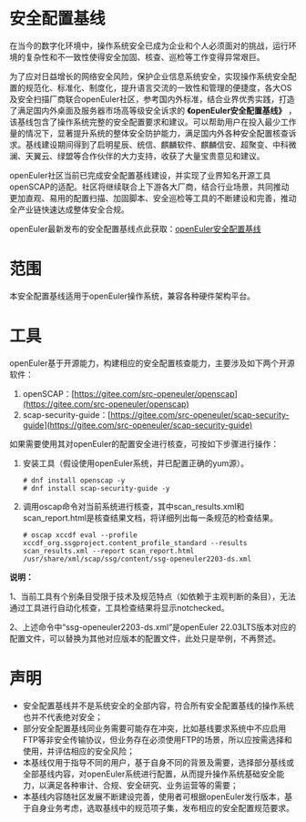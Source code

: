 # 安全配置基线

在当今的数字化环境中，操作系统安全已成为企业和个人必须面对的挑战，运行环境的复杂性和不一致性使得安全加固、核查、巡检等工作变得异常艰巨。

为了应对日益增长的网络安全风险，保护企业信息系统安全，实现操作系统安全配置的规范化、标准化、制度化，提升语言交流的一致性和管理的便捷度，各大OS及安全扫描厂商联合openEuler社区，参考国内外标准，结合业界优秀实践，打造了满足国内外桌面及服务器市场高等级安全诉求的 **《openEuler安全配置基线》** ，该基线包含了操作系统完整的安全配置要求和建议。可以帮助用户在投入最少工作量的情况下，显著提升系统的整体安全防护能力，满足国内外各种安全配置核查诉求。基线建设期间得到了启明星辰、统信、麒麟软件、麒麟信安、超聚变、中科微澜、天翼云、绿盟等合作伙伴的大力支持，收获了大量宝贵意见和建议。

openEuler社区当前已完成安全配置基线建设，并实现了业界知名开源工具openSCAP的适配。社区将继续联合上下游各大厂商，结合行业场景，共同推动更加直观、易用的配置扫描、加固脚本、安全巡检等工具的不断建设和完善，推动全产业链快速达成整体安全合规。

openEuler最新发布的安全配置基线点此获取：[openEuler安全配置基线](https://gitee.com/openeuler/security-committee/blob/master/secure-configuration-benchmark/release/openEuler%E5%AE%89%E5%85%A8%E9%85%8D%E7%BD%AE%E5%9F%BA%E7%BA%BF.md)

# 范围

本安全配置基线适用于openEuler操作系统，兼容各种硬件架构平台。

# 工具
openEuler基于开源能力，构建相应的安全配置核查能力，主要涉及如下两个开源软件：
1. openSCAP：[https://gitee.com/src-openeuler/openscap](https://gitee.com/src-openeuler/openscap)
2. scap-security-guide：[https://gitee.com/src-openeuler/scap-security-guide](https://gitee.com/src-openeuler/scap-security-guide)

如果需要使用其对openEuler的配置安全进行核查，可按如下步骤进行操作：
1. 安装工具（假设使用openEuler系统，并已配置正确的yum源）。
    ``` 
    # dnf install openscap -y
    # dnf install scap-security-guide -y
    ```
2. 调用oscap命令对当前系统进行核查，其中scan_results.xml和scan_report.html是核查结果文档，将详细列出每一条规范的检查结果。
    ```
    # oscap xccdf eval --profile xccdf_org.ssgproject.content_profile_standard --results scan_results.xml --report scan_report.html /usr/share/xml/scap/ssg/content/ssg-openeuler2203-ds.xml
    ```
**说明：**

1、当前工具有个别条目受限于技术及规范特点（如依赖于主观判断的条目），无法通过工具进行自动化核查，工具检查结果将显示notchecked。

2、上述命令中“ssg-openeuler2203-ds.xml”是openEuler 22.03LTS版本对应的配置文件，可以替换为其他对应版本的配置文件，此处只是举例，不再赘述。

# 声明

- 安全配置基线并不是系统安全的全部内容，符合所有安全配置基线的操作系统也并不代表绝对安全；
- 部分安全配置基线同业务需要可能存在冲突，比如基线要求系统中不应启用FTP等非安全传输协议，但业务存在必须使用FTP的场景，所以应按需选择和使用，并评估相应的安全风险；
- 本基线仅用于指导不同的用户，基于自身不同的背景及需要，选择部分基线或全部基线内容，对openEuler系统进行配置，从而提升操作系统基础安全能力，以满足各种审计、合规、安全研究、业务运营等的需要；
- 本基线内容随社区发展不断建设完善，使用者可根据openEuler发行版本，基于自身业务考虑，选取基线中的规范项子集，发布相应的安全配置规范要求。